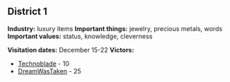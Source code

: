 ## District 1

**Industry:** luxury items
**Important things:** jewelry, precious metals, words
**Important values:** status, knowledge, cleverness

**Visitation dates:** December 15-22
**Victors:**
- [Technoblade](../../Characters/floor1/Technoblade.md) - 10
- [DreamWasTaken](../../Characters/floor2/DreamWasTaken.md) - 25